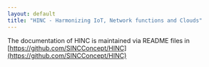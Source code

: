 ```yaml
---
layout: default
title: "HINC - Harmonizing IoT, Network functions and Clouds"
---
```


The documentation of HINC is maintained via README files in [https://github.com/SINCConcept/HINC](https://github.com/SINCConcept/HINC)
